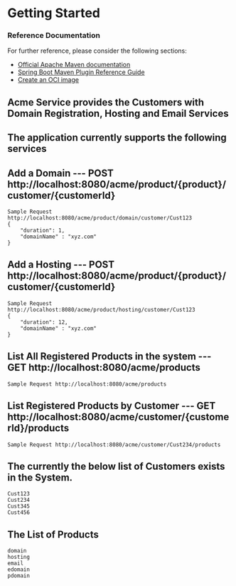 
# Getting Started

### Reference Documentation
For further reference, please consider the following sections:

* [Official Apache Maven documentation](https://maven.apache.org/guides/index.html)
* [Spring Boot Maven Plugin Reference Guide](https://docs.spring.io/spring-boot/docs/2.3.3.RELEASE/maven-plugin/reference/html/)
* [Create an OCI image](https://docs.spring.io/spring-boot/docs/2.3.3.RELEASE/maven-plugin/reference/html/#build-image)


Acme Service provides the Customers with Domain Registration, Hosting and Email Services
-----------------------------------------------------------------------------------------

The application currently supports the following services
------------------------------------------------

Add a Domain  --- POST http://localhost:8080/acme/product/{product}/customer/{customerId}
------------


    Sample Request 
    http://localhost:8080/acme/product/domain/customer/Cust123
    {
        "duration": 1,
        "domainName" : "xyz.com"
    }

Add a Hosting --- POST http://localhost:8080/acme/product/{product}/customer/{customerId}
-------------

    
    Sample Request 
    http://localhost:8080/acme/product/hosting/customer/Cust123
    {
        "duration": 12,
        "domainName" : "xyz.com"
    }

List All Registered Products in the system --- GET http://localhost:8080/acme/products
-------------------------------------------

    Sample Request http://localhost:8080/acme/products


List Registered Products by Customer --- GET http://localhost:8080/acme/customer/{customerId}/products
------------------------------------


    Sample Request http://localhost:8080/acme/customer/Cust234/products

The currently the below list of Customers exists in the System.
--------------------------------------------------------------
    Cust123
    Cust234
    Cust345
    Cust456

The List of Products 
----------------------
    domain
    hosting
    email
    edomain
    pdomain


